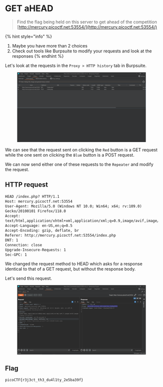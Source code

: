 # GET aHEAD

> Find the flag being held on this server to get ahead of the competition [http://mercury.picoctf.net:53554/](http://mercury.picoctf.net:53554/)

{% hint style="info" %}
1. Maybe you have more than 2 choices
2. Check out tools like Burpsuite to modify your requests and look at the responses
{% endhint %}

Let's look at the requests in the `Proxy > HTTP history` tab in Burpsuite.

<figure><img src="../../.gitbook/assets/1 (60).png" alt=""><figcaption></figcaption></figure>

We can see that the request sent on clicking the `Red` button is a GET request while the one sent on clicking the `Blue` button is a POST request.

We can now send either one of these requests to the `Repeater` and modify the request.

## HTTP request

```
HEAD /index.php? HTTP/1.1
Host: mercury.picoctf.net:53554
User-Agent: Mozilla/5.0 (Windows NT 10.0; Win64; x64; rv:109.0) Gecko/20100101 Firefox/118.0
Accept: text/html,application/xhtml+xml,application/xml;q=0.9,image/avif,image/webp,*/*;q=0.8
Accept-Language: en-US,en;q=0.5
Accept-Encoding: gzip, deflate, br
Referer: http://mercury.picoctf.net:53554/index.php
DNT: 1
Connection: close
Upgrade-Insecure-Requests: 1
Sec-GPC: 1
```

We changed the request method to HEAD which asks for a response identical to that of a GET request, but without the response body.

Let's send this request.

<figure><img src="../../.gitbook/assets/2 (59).png" alt=""><figcaption></figcaption></figure>

## Flag

```
picoCTF{r3j3ct_th3_du4l1ty_2e5ba39f}
```

